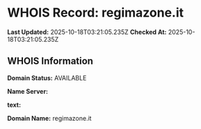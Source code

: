 # WHOIS Record: regimazone.it

**Last Updated:** 2025-10-18T03:21:05.235Z
**Checked At:** 2025-10-18T03:21:05.235Z

## WHOIS Information

**Domain Status:** AVAILABLE

**Name Server:** 

**text:** 

**Domain Name:** regimazone.it

